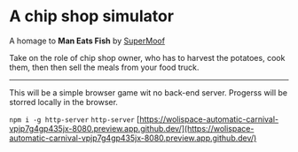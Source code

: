 # A chip shop simulator

A homage to **Man Eats Fish** by [SuperMoof](http://www.supermoof.com/)

Take on the role of chip shop owner, who has to harvest the potatoes, cook them, then then sell the meals from your food truck.

---

This will be a simple browser game wit no back-end server. Progerss will be storred locally in the browser. 

`npm i -g http-server`
`http-server`
[https://wolispace-automatic-carnival-vpjp7g4gp435jx-8080.preview.app.github.dev/](https://wolispace-automatic-carnival-vpjp7g4gp435jx-8080.preview.app.github.dev/)

